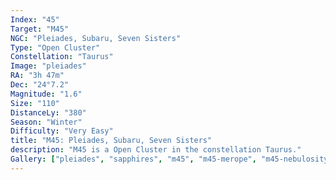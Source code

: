 ```yaml
---
Index: "45"
Target: "M45"
NGC: "Pleiades, Subaru, Seven Sisters"
Type: "Open Cluster"
Constellation: "Taurus"
Image: "pleiades"
RA: "3h 47m"
Dec: "24°7.2"
Magnitude: "1.6"
Size: "110"
DistanceLy: "380"
Season: "Winter"
Difficulty: "Very Easy"
title: "M45: Pleiades, Subaru, Seven Sisters"
description: "M45 is a Open Cluster in the constellation Taurus."
Gallery: ["pleiades", "sapphires", "m45", "m45-merope", "m45-nebulosity", "m45-50mm", "m45-dusty"]
---
```

